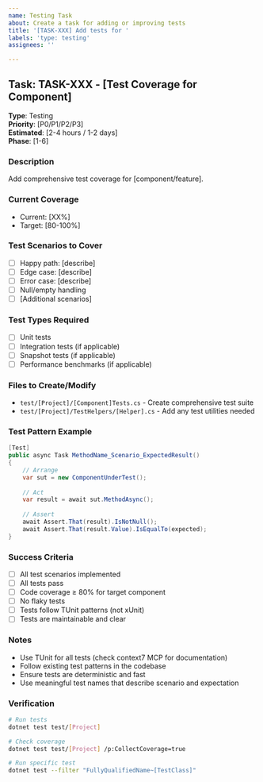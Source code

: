 ```yaml
---
name: Testing Task
about: Create a task for adding or improving tests
title: '[TASK-XXX] Add tests for '
labels: 'type: testing'
assignees: ''

---
```


## Task: TASK-XXX - [Test Coverage for Component]

**Type**: Testing  
**Priority**: [P0/P1/P2/P3]  
**Estimated**: [2-4 hours / 1-2 days]  
**Phase**: [1-6]

### Description
Add comprehensive test coverage for [component/feature].

### Current Coverage
- Current: [XX%]
- Target: [80-100%]

### Test Scenarios to Cover
- [ ] Happy path: [describe]
- [ ] Edge case: [describe]
- [ ] Error case: [describe]
- [ ] Null/empty handling
- [ ] [Additional scenarios]

### Test Types Required
- [ ] Unit tests
- [ ] Integration tests (if applicable)
- [ ] Snapshot tests (if applicable)
- [ ] Performance benchmarks (if applicable)

### Files to Create/Modify
- `test/[Project]/[Component]Tests.cs` - Create comprehensive test suite
- `test/[Project]/TestHelpers/[Helper].cs` - Add any test utilities needed

### Test Pattern Example
```csharp
[Test]
public async Task MethodName_Scenario_ExpectedResult()
{
    // Arrange
    var sut = new ComponentUnderTest();
    
    // Act
    var result = await sut.MethodAsync();
    
    // Assert
    await Assert.That(result).IsNotNull();
    await Assert.That(result.Value).IsEqualTo(expected);
}
```

### Success Criteria
- [ ] All test scenarios implemented
- [ ] All tests pass
- [ ] Code coverage ≥ 80% for target component
- [ ] No flaky tests
- [ ] Tests follow TUnit patterns (not xUnit)
- [ ] Tests are maintainable and clear

### Notes
- Use TUnit for all tests (check context7 MCP for documentation)
- Follow existing test patterns in the codebase
- Ensure tests are deterministic and fast
- Use meaningful test names that describe scenario and expectation

### Verification
```bash
# Run tests
dotnet test test/[Project]

# Check coverage
dotnet test test/[Project] /p:CollectCoverage=true

# Run specific test
dotnet test --filter "FullyQualifiedName~[TestClass]"
```